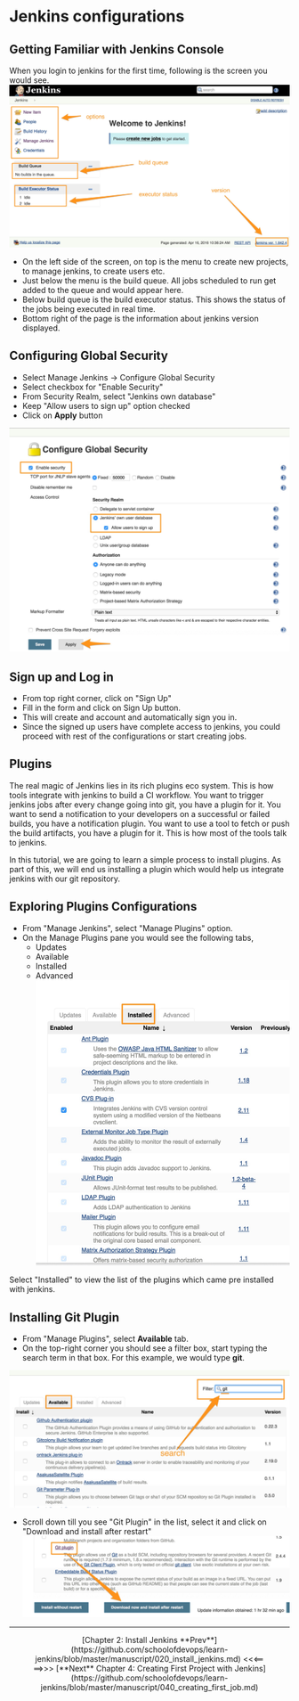 # Jenkins configurations

## Getting Familiar with Jenkins Console
When you login to jenkins for the first time, following is the screen you would see.
![Jenkins Welcome Screen](images/configurations/jenkins_console.jpg)

* On the left side of the screen, on top is the menu to  create new projects, to manage jenkins, to create users etc.
* Just below the menu is the build queue. All  jobs scheduled to run get added to the queue and would appear here.  
* Below build queue is the build executor status. This shows the status of the jobs being executed in real time.
* Bottom right of the page is the information about jenkins version displayed.

## Configuring Global Security

* Select  Manage Jenkins -> Configure Global Security
* Select checkbox for "Enable Security"
* From Security Realm, select "Jenkins own database"
* Keep "Allow users to sign up" option checked
* Click on **Apply** button

![Configure Global Security](images/configurations/Configure_Global_Security.jpg)

## Sign up and Log in

 * From top right corner, click on "Sign Up"
 * Fill in the form and click on Sign Up button.
 * This will create and account and automatically sign you in.
 * Since the signed up users have complete access to jenkins, you could proceed with rest of the configurations or start creating jobs.


## Plugins

 The real magic of Jenkins lies in its rich plugins eco system. This is how tools integrate with jenkins to build a CI workflow. You want to trigger jenkins jobs after every change going into git, you have a plugin for it. You want to send a notification to your developers on a successful or failed builds, you have a notification plugin. You want to use a tool to fetch or push the build artifacts, you have a plugin for it. This is how most of the tools talk to jenkins.

 In this tutorial, we are going to learn a simple process to install plugins. As part of this, we will end us installing a plugin which would help us integrate jenkins with our git repository.

 ## Exploring Plugins Configurations
 * From "Manage Jenkins", select  "Manage Plugins" option.  
 * On the Manage Plugins pane you would see the following tabs,
   * Updates
   * Available
   * Installed
   * Advanced
 ![Installed Plugins](images/plugins/installed_plugins.jpg)

 Select "Installed" to view the list of the plugins which came pre installed with jenkins.

 ## Installing Git Plugin
  * From "Manage Plugins", select **Available** tab.
  * On the top-right corner you should see a filter box, start typing the search term in that box. For this example, we would type **git**.

  ![Searching for Plugins](images/plugins/searching_for_plugins.jpg)  
  * Scroll down till you see "Git Plugin" in the list, select it and click on "Download and install after restart"
  ![Searching for Plugins](images/plugins/install_git_plugin.jpg)

  ----
  <center>[Chapter 2: Install Jenkins **Prev**](https://github.com/schoolofdevops/learn-jenkins/blob/master/manuscript/020_install_jenkins.md) <<<==

  <center>==>>> [**Next** Chapter 4: Creating First Project with Jenkins](https://github.com/schoolofdevops/learn-jenkins/blob/master/manuscript/040_creating_first_job.md)
